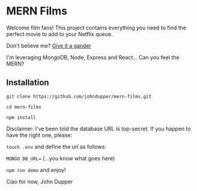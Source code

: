 # MERN Films

Welcome film fans!
This project contains everything you need to
find the perfect movie to add to your Netflix queue.

Don't believe me? [Give it a gander](https://mern-films.herokuapp.com/)

I'm leveraging MongoDB, Node, Express and React... Can you feel the MERN?

## Installation

`git clone https://github.com/johndupper/mern-films.git`

`cd mern-films`

`npm install`

Disclaimer: I've been told the database URL is top-secret.
If you happen to have the right one, please:

`touch .env` and define the url as follows:

`MONGO_DB_URL=` (...you know what goes here)

`npm run demo` and enjoy!

Ciao for now,
John Dupper
